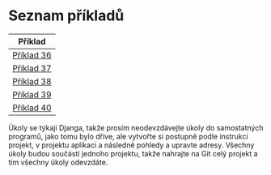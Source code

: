 # Seznam příkladů

|Příklad |
|---|
| [Příklad 36](priklad36.md) |
| [Příklad 37](priklad37.md) |
| [Příklad 38](priklad38.md) |
| [Příklad 39](priklad39.md) |
| [Příklad 40](priklad40.md) |

Úkoly se týkají Djanga, takže prosím neodevzdávejte úkoly do samostatných programů, jako tomu bylo dříve, ale vytvořte si postupně podle instrukcí projekt, v projektu aplikaci a následně pohledy a upravte adresy. Všechny úkoly budou součástí jednoho projektu, takže nahrajte na Git celý projekt a tím všechny úkoly odevzdáte.
